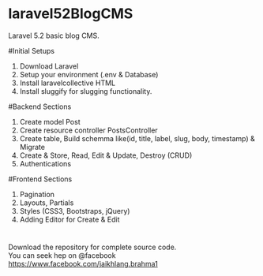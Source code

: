 # laravel52BlogCMS
Laravel 5.2 basic blog CMS.

#Initial Setups
1. Download Laravel
2. Setup your environment (.env & Database)
3. Install laravelcollective HTML
4. Install sluggify for slugging functionality.

#Backend Sections
1. Create model Post
2. Create resource controller PostsController
3. Create table, Build schemma like(id, title, label, slug, body, timestamp) & Migrate
4. Create & Store, Read, Edit & Update, Destroy  (CRUD)
5. Authentications

#Frontend Sections
1. Pagination
2. Layouts, Partials
3. Styles (CSS3, Bootstraps, jQuery)
4. Adding Editor for Create & Edit


#
Download the repository for complete source code.<br/>
You can seek hep on @facebook https://www.facebook.com/jaikhlang.brahma1
